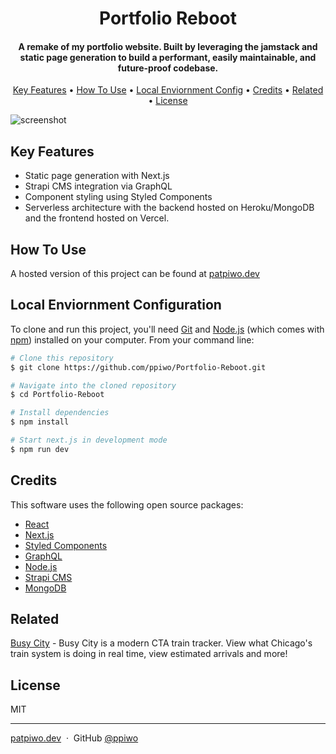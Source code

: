 <h1 align="center">
  <a href="https://patpiwo.dev" alt="Portfolio Reboot" width="75"></a>
  Portfolio Reboot
  <br>
</h1>

<h4 align="center">A remake of my portfolio website. Built by leveraging the jamstack and static page generation to build a performant, easily maintainable, and future-proof codebase.</h4>

<p align="center">
  <a href="#key-features">Key Features</a> •
  <a href="#how-to-use">How To Use</a> •
  <a href="#local-env">Local Enviornment Config</a> •
  <a href="#credits">Credits</a> •
  <a href="#related">Related</a> •
  <a href="#license">License</a>
</p>

![screenshot](https://res.cloudinary.com/dqfuzl8u2/image/upload/v1631112740/small_Minimalist_Showcase_Project_Presentation_216e24341b.jpg)

## Key Features

- Static page generation with Next.js
- Strapi CMS integration via GraphQL
- Component styling using Styled Components
- Serverless architecture with the backend hosted on Heroku/MongoDB and the frontend hosted on Vercel.

## How To Use

A hosted version of this project can be found at <a href="https://patpiwo.dev" target="_blank">patpiwo.dev</a>

## Local Enviornment Configuration

To clone and run this project, you'll need [Git](https://git-scm.com) and [Node.js](https://nodejs.org/en/download/) (which comes with [npm](http://npmjs.com)) installed on your computer. From your command line:

```bash
# Clone this repository
$ git clone https://github.com/ppiwo/Portfolio-Reboot.git

# Navigate into the cloned repository
$ cd Portfolio-Reboot

# Install dependencies
$ npm install

# Start next.js in development mode
$ npm run dev

```

## Credits

This software uses the following open source packages:

- [React](https://reactjs.org)
- [Next.js](https://nextjs.org)
- [Styled Components](https://styled-components.com)
- [GraphQL](https://graphql.org)
- [Node.js](https://nodejs.org)
- [Strapi CMS](https://strapi.io)
- [MongoDB](https://www.mongodb.com)

## Related

[Busy City](https://github.com/ppiwo/BusyCity) - Busy City is a modern CTA train tracker. View what Chicago's train system is doing in real time, view estimated arrivals and more!

## License

MIT

---

[patpiwo.dev](https://www.patpiwo.dev/) &nbsp;&middot;&nbsp;
GitHub [@ppiwo](https://github.com/ppiwo)

